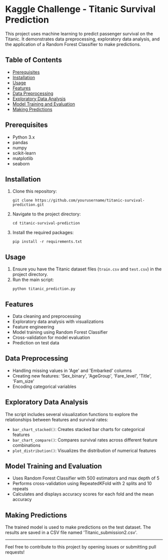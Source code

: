 # Kaggle Challenge - Titanic Survival Prediction

This project uses machine learning to predict passenger survival on the Titanic. It demonstrates data preprocessing, exploratory data analysis, and the application of a Random Forest Classifier to make predictions.

## Table of Contents
- [Prerequisites](#prerequisites)
- [Installation](#installation)
- [Usage](#usage)
- [Features](#features)
- [Data Preprocessing](#data-preprocessing)
- [Exploratory Data Analysis](#exploratory-data-analysis)
- [Model Training and Evaluation](#model-training-and-evaluation)
- [Making Predictions](#making-predictions)

## Prerequisites

- Python 3.x
- pandas
- numpy
- scikit-learn
- matplotlib
- seaborn

## Installation

1. Clone this repository:
   ```
   git clone https://github.com/yourusername/titanic-survival-prediction.git
   ```
2. Navigate to the project directory:
   ```
   cd titanic-survival-prediction
   ```
3. Install the required packages:
   ```
   pip install -r requirements.txt
   ```

## Usage

1. Ensure you have the Titanic dataset files (`train.csv` and `test.csv`) in the project directory.
2. Run the main script:
   ```
   python titanic_prediction.py
   ```

## Features

- Data cleaning and preprocessing
- Exploratory data analysis with visualizations
- Feature engineering
- Model training using Random Forest Classifier
- Cross-validation for model evaluation
- Prediction on test data

## Data Preprocessing

- Handling missing values in 'Age' and 'Embarked' columns
- Creating new features: 'Sex_binary', 'AgeGroup', 'Fare_level', 'Title', 'Fam_size'
- Encoding categorical variables

## Exploratory Data Analysis

The script includes several visualization functions to explore the relationships between features and survival rates:

- `bar_chart_stacked()`: Creates stacked bar charts for categorical features
- `bar_chart_compare()`: Compares survival rates across different feature combinations
- `plot_distribution()`: Visualizes the distribution of numerical features

## Model Training and Evaluation

- Uses Random Forest Classifier with 500 estimators and max depth of 5
- Performs cross-validation using RepeatedKFold with 2 splits and 10 repeats
- Calculates and displays accuracy scores for each fold and the mean accuracy

## Making Predictions

The trained model is used to make predictions on the test dataset. The results are saved in a CSV file named 'Titanic_submission2.csv'.

---

Feel free to contribute to this project by opening issues or submitting pull requests!
